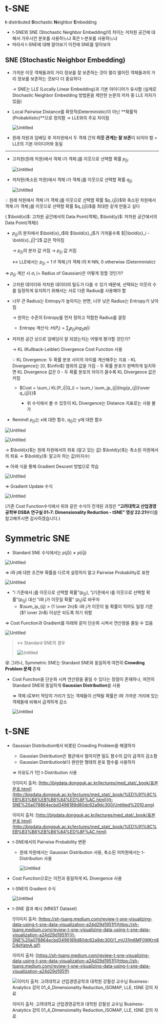 # t-SNE

**t**-distributed **S**tochastic **N**eighbor **E**mbedding

- t-SNE와 SNE (Stochastic Neighbor Embedding)의 차이는 저차원 공간에 대해서 가우시안 분포를 사용하느냐 혹은 t-분포를 사용하느냐
- 따라서 t-SNE에 대해 알아보기 이전에 SNE를 알아보자

## SNE (Stochastic Neighbor Embedding)

- 가까운 이웃 객체들과의 거리 정보를 잘 보존하는 것이 멀리 떨어진 객체들과의 거리 정보를 보존하는 것보다 더 중요하다
    
    → SNE는 LLE (Locally Linear Embedding)과 기본 아이디어가 유사함 
        (실제로 Stochastic Neighbor Embedding 방법론을 제안한 논문의 저자 중 LLE 저자가 있음)
    
- Local Pairwise Distance를 확정적(Deterministic)이 아닌 **확률적(Probabilistic)**으로 정의함
→ LLE와의 주요 차이점
    
    ![Untitled](t-SNE%20a078864ecbd3496189d80dc62a9dc300/Untitled.png)
    
- 원래 차원과 임베딩 후 저차원에서 두 객체 간의 **이웃 관계는 잘 보존**이 되어야 함
= LLE의 기본 아이디어와 동일

---

- 고차원(원래 차원)에서 객체 i가 객체 j를 이웃으로 선택할 확률 $p_{j|i}$
    
    ![Untitled](t-SNE%20a078864ecbd3496189d80dc62a9dc300/Untitled%201.png)
    

- 저차원(축소된 차원)에서 객체 i가 객체 j를 이웃으로 선택할 확률 $q_{j|i}$
    
    ![Untitled](t-SNE%20a078864ecbd3496189d80dc62a9dc300/Untitled%202.png)
    

<aside>
💡 원래 차원에서 객체 i가 객체 j를 이웃으로 선택할 확률 $p_{j|i}$와 축소된 차원에서 객체 i가 객체 j를 이웃으로 선택할 확률 $q_{j|i}$를 최대한 같게 만들고 싶다

</aside>

( $\bold{x}$: 고차원 공간에서의 Data Point(객체), $\bold{y}$: 저차원 공간에서의 Data Point(객체))

- $p_{j|i}$의 분자에서 $\bold{x}_i$와 $\bold{x}_j$가 가까울수록 $||\bold{x}_i - \bold{x}_j||^2$ 값은 작아짐
    
    → $p_{j|i}$의 분자 값 커짐 → $p_{j|i}$ 값 커짐
    
    ↔ LLE에서는 $p_{j|i}$ = 1 if 객체 j가 객체 i의 K-NN, 0 otherwise (Deterministic)
    

⇒ $p_{j|i}$ 계산 시 $\sigma_i$ (= Radius of Gaussian)은 어떻게 정할 것인가?

- 고차원 데이터와 저차원 데이터의 밀도가 다를 수 있기 때문에, 선택되는 이웃의 수를 일정하게 유지하기 위해서는 서로 다른 Radius를 사용해야 함
- 너무 큰 Radius는 Entropy가 높아지는 반면, 너무 낮은 Radius는 Entropy가 낮아짐
    
    → 원하는 수준의 Entropy를 먼저 정하고 적합한 Radius를 결정
    
    - Entropy 계산식: $H(P_i) = \sum_jp_{j|i}log_2p{j|i}$

- 저차원 공간 상으로 임베딩이 잘 되었는지는 어떻게 평가할 것인가?
    
    → KL (Kullback-Leibler) Divergence Cost Function 사용
    
    <aside>
    💡 KL Divergence: 두 확률 분포 사이의 차이를 계산해주는 지표
    - KL Divergence는 [0, $\infin$] 범위의 값을 가짐
    - 두 확률 분포가 완벽하게 일치하면 KL Divergence 값은 0
    - 두 확률 분포의 차이가 클수록 KL Divergence 값은 커짐
    
    </aside>
    
    - $Cost = \sum_i KL(P_i||Q_i) = \sum_i \sum_jp_{j|i}log{p_{j|i}\over q_{j|i}}$
        
        + 위 수식에서 볼 수 있듯이 KL Divergence는 Distance 지표로는 사용 불가
        

- Remind! $p_{j|i}$는 x에 대한 함수, $q_{j|i}$는 y에 대한 함수

![Untitled](t-SNE%20a078864ecbd3496189d80dc62a9dc300/Untitled%201.png)

![Untitled](t-SNE%20a078864ecbd3496189d80dc62a9dc300/Untitled%202.png)

→ $\bold{x}$는 원래 차원에서의 좌표 (알고 있는 값)  $\bold{y}$는 축소된 차원에서의 좌표
→ $\bold{y}$: 알고자 하는 값(미지수)

⇒ 아래 식을 통해 Gradient Descent 방법으로 학습

![Untitled](t-SNE%20a078864ecbd3496189d80dc62a9dc300/Untitled%203.png)

⇒ Gradient Update 수식

![Untitled](t-SNE%20a078864ecbd3496189d80dc62a9dc300/Untitled%204.png)

(기존 Cost Function수식에서 위와 같은 수식이 전개된 과정은 **“고려대학교 산업경영공학부 DSBA 연구실 01-7: Dimensionality Reduction - tSNE” 영상 22:21**부터를 참고해주시면 감사하겠습니다.)

# Symmetric SNE

- Standard SNE 수식에서는 $p(j|i) \neq p(i|j)$

![Untitled](t-SNE%20a078864ecbd3496189d80dc62a9dc300/Untitled%205.png)

⇒ i와 j에 대한 조건부 확률을 다르게 설정하지 말고 Pairwise Probability로 표현

![Untitled](t-SNE%20a078864ecbd3496189d80dc62a9dc300/Untitled%206.png)

- “i 기준에서 j를 이웃으로 선택할 확률”($p_{j|i}$), “j기준에서 i를 이웃으로 선택할 확률”($p_{i|j}$) 대신 “i와 j가 이웃일 확률” ($p_{ij}$)로 바꾸자
    - $\sum_ip_{ij} > {1 \over 2n}$: i와 j가 이웃이 될 확률이 적어도 일정 기준($1 \over 2n$) 이상은 되도록 하기 위함

⇒ Cost Function과 Gradient를 아래와 같이 단순화 시켜서 연산량을 줄일 수 있음

![Untitled](t-SNE%20a078864ecbd3496189d80dc62a9dc300/Untitled%207.png)

> ↔ Standard SNE의 경우
> 
> 
> ![Untitled](t-SNE%20a078864ecbd3496189d80dc62a9dc300/Untitled%208.png)
> 

😵 그러나, Symmetric SNE는 Standard SNE와 동일하게 여전히 **Crowding Problem 문제** 존재

- Cost Function을 단순화 시켜 연산량을 줄일 수 있다는 장점이 존재하나, 여전히 Standard SNE와 동일하게 **Gaussian Distribution**을 사용
    
    ⇒ 객체 i로부터 적당히 거리가 있는 객체들이 선택될 확률은 i와 가까운 거리에 있는 객체들에 비해서 급격하게 감소
    
    ![Untitled](t-SNE%20a078864ecbd3496189d80dc62a9dc300/Untitled%209.png)
    

# t-SNE

- Gaussian Distribution에서 비롯된 Crowding Problem을 해결하자
    - Gaussian Distribution은 평균에서 멀어지면 밀도 함수의 값이 급격히 감소함
    - Gaussian Distribution보다 완만한 형태의 분포 함수를 사용하자
    
    ⇒ 자유도가 1인 t-Distribution 사용
    
    ![이미지 출처: [http://bigdata.dongguk.ac.kr/lectures/med_stat/_book/표본분포.html](http://bigdata.dongguk.ac.kr/lectures/med_stat/_book/%ED%91%9C%EB%B3%B8%EB%B6%84%ED%8F%AC.html)](t-SNE%20a078864ecbd3496189d80dc62a9dc300/Untitled%2010.png)
    
    이미지 출처: [http://bigdata.dongguk.ac.kr/lectures/med_stat/_book/표본분포.html](http://bigdata.dongguk.ac.kr/lectures/med_stat/_book/%ED%91%9C%EB%B3%B8%EB%B6%84%ED%8F%AC.html)
    

- t-SNE에서의 Pairwise Probability 변환
    - 원래 차원에서는 Gaussian Distribution 사용, 축소된 저차원에서는 t-Distribution 사용
        
        ![Untitled](t-SNE%20a078864ecbd3496189d80dc62a9dc300/Untitled%2011.png)
        
- Cost Function으로는 이전과 동일하게 KL Divergence 사용
- t-SNE의 Gradient 수식
    
    ![Untitled](t-SNE%20a078864ecbd3496189d80dc62a9dc300/Untitled%2012.png)
    
- t-SNE 결과 예시 (MNIST Dataset)
    
    ![이미지 출처: [https://sh-tsang.medium.com/review-t-sne-visualizing-data-using-t-sne-data-visualization-a24d29d1951f](https://sh-tsang.medium.com/review-t-sne-visualizing-data-using-t-sne-data-visualization-a24d29d1951f)](t-SNE%20a078864ecbd3496189d80dc62a9dc300/1_mU31m6MF0WKrn8D4pYatnA.gif)
    
    이미지 출처: [https://sh-tsang.medium.com/review-t-sne-visualizing-data-using-t-sne-data-visualization-a24d29d1951f](https://sh-tsang.medium.com/review-t-sne-visualizing-data-using-t-sne-data-visualization-a24d29d1951f)
    
    ![이미지 출처: 고려대학교 산업경영공학과 대학원 강필성 교수님 Business-Analytics 강의 01_4_Dimensionality Reduction_ISOMAP, LLE, tSNE 강의 자료](t-SNE%20a078864ecbd3496189d80dc62a9dc300/Untitled%2013.png)
    
    이미지 출처: 고려대학교 산업경영공학과 대학원 강필성 교수님 Business-Analytics 강의 01_4_Dimensionality Reduction_ISOMAP, LLE, tSNE 강의 자료